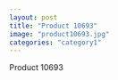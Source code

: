 ```yaml
---
layout: post
title: "Product 10693"
image: "product10693.jpg"
categories: "category1"
---
```

Product 10693
